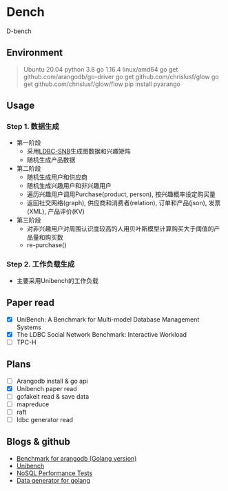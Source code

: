 # Dench

D-bench

## Environment

> Ubuntu 20.04
> python 3.8
> go 1.16.4 linux/amd64
> go get github.com/arangodb/go-driver
> go get github.com/chrislusf/glow
> go get github.com/chrislusf/glow/flow
> pip install pyarango

## Usage

### Step 1. 数据生成

- 第一阶段
  - 采用[LDBC-SNB](https://github.com/ldbc/ldbc_snb_datagen/tree/stable)生成图数据和兴趣矩阵
  - 随机生成产品数据
- 第二阶段
  - 随机生成用户和供应商
  - 随机生成兴趣用户和非兴趣用户
  - 遍历兴趣用户调用Purchase(product, person), 按兴趣概率设定购买量
  - 返回社交网络(graph), 供应商和消费者(relation), 订单和产品(json), 发票(XML), 产品评价(KV)
- 第三阶段
  - 对非兴趣用户对周围认识度较高的人用贝叶斯模型计算购买大于阈值的产品量和购买数
  - re-purchase()

### Step 2. 工作负载生成

- 主要采用Unibench的工作负载

## Paper read

- [x] UniBench: A Benchmark for Multi-model Database Management Systems
- [x] The LDBC Social Network Benchmark: Interactive Workload
- [ ] TPC-H

## Plans

- [ ] Arangodb install & go api 
- [x] Unibench paper read
- [ ] gofakeit read & save data
- [ ] mapreduce
- [ ] raft
- [ ] ldbc generator read

## Blogs & github

- [Benchmark for arangodb (Golang version)](https://github.com/arangodb/gobench)
- [Unibench](https://github.com/HY-UDBMS/UniBench)
- [NoSQL Performance Tests](https://github.com/HY-UDBMS/UniBench)
- [Data generator for golang](https://github.com/brianvoe/gofakeit)